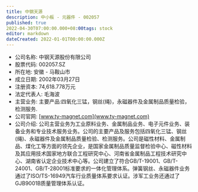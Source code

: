 ```yaml
---
title: 中钢天源
description: 中小板 - 元器件 - 002057
published: true
2022-04-30T07:00:00.000+08:00tags: stock
editor: markdown
dateCreated: 2022-01-01T00:00:00.000Z
---
```


- 公司名称: 中钢天源股份有限公司
- 股票代码: 002057.SZ
- 所在地: 安徽 - 马鞍山市
- 成立日期: 2002年03月27日
- 注册资本: 74,618.778万元
- 法定代表人: 毛海波
- 主营业务: 主要产品:四氧化三锰，钢丝(绳)，永磁器件及金属制品质量检验，检测服务.
- 公司官网: [www.ty-magnet.com](www.ty-magnet.com)
- 公司介绍: 公司主营业务为工业原料业务、金属制品业务、电子元件业务、装备业务和专业技术服务业务。公司的主要产品及服务包括四氧化三锰、钢丝(绳)、永磁器件及金属制品质量检验、检测服务。公司是磁性材料、金属制品、煤化工等方面的领先企业，是国家金属制品质量监督检验中心、磁性材料及其应用技术国家地方联合工程研究中心、河南省金属制品工程技术研究中心、湖南省认定企业技术中心等。公司建立了符合GB/T-19001、GB/T-24001、GB/T-28001标准要求的一体化管理体系。弹簧钢丝、永磁器件业务通过了ISO/TS-16949汽车行业质量体系要求认证。涉军工业务还通过了GJB9001B质量管理体系认证。


